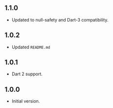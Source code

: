 ## 1.1.0

- Updated to null-safety and Dart-3 compatibility.

## 1.0.2

- Updated `README.md`

## 1.0.1

- Dart 2 support.

## 1.0.0

- Initial version.
